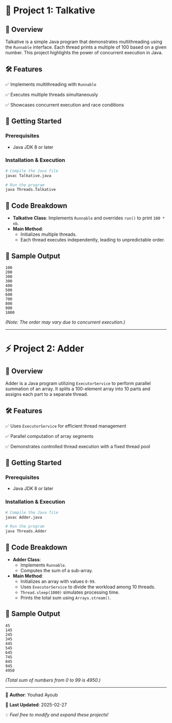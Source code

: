 # 🚀 Project 1: Talkative

## 📌 Overview
Talkative is a simple Java program that demonstrates multithreading using the `Runnable` interface. Each thread prints a multiple of 100 based on a given number. This project highlights the power of concurrent execution in Java.

## 🛠 Features
✅ Implements multithreading with `Runnable` 

✅ Executes multiple threads simultaneously

✅ Showcases concurrent execution and race conditions

## 🚀 Getting Started
### Prerequisites
- Java JDK 8 or later

### Installation & Execution
```sh
# Compile the Java file
javac Talkative.java

# Run the program
java Threads.Talkative
```

## 📜 Code Breakdown
- **Talkative Class**: Implements `Runnable` and overrides `run()` to print `100 * nb`.
- **Main Method**:
  - Initializes multiple threads.
  - Each thread executes independently, leading to unpredictable order.

## 🎯 Sample Output
```
100
200
300
300
400
500
600
700
800
900
1000
```
*(Note: The order may vary due to concurrent execution.)*

---

# ⚡ Project 2: Adder

## 📌 Overview
Adder is a Java program utilizing `ExecutorService` to perform parallel summation of an array. It splits a 100-element array into 10 parts and assigns each part to a separate thread.

## 🛠 Features
✅ Uses `ExecutorService` for efficient thread management

✅ Parallel computation of array segments

✅ Demonstrates controlled thread execution with a fixed thread pool

## 🚀 Getting Started
### Prerequisites
- Java JDK 8 or later

### Installation & Execution
```sh
# Compile the Java file
javac Adder.java

# Run the program
java Threads.Adder
```

## 📜 Code Breakdown
- **Adder Class**:
  - Implements `Runnable`.
  - Computes the sum of a sub-array.
- **Main Method**:
  - Initializes an array with values `0-99`.
  - Uses `ExecutorService` to divide the workload among 10 threads.
  - `Thread.sleep(1000)` simulates processing time.
  - Prints the total sum using `Arrays.stream()`.

## 🎯 Sample Output
```
45
145
245
345
445
545
645
745
845
945
4950
```
*(Total sum of numbers from 0 to 99 is 4950.)*

---
📝 **Author**: Youhad Ayoub

📌 **Last Updated**: 2025-02-27

💡 *Feel free to modify and expand these projects!*

